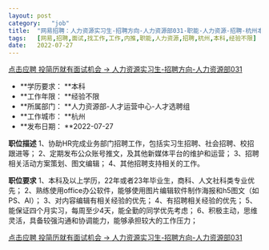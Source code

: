 ```yaml
---
layout:	post
category:	"job"
title:	"网易招聘：人力资源实习生-招聘方向-人力资源部031-职能-人力资源-招聘-杭州本科经验不限"
tags:	[网易,招聘,面试,找工作,工作,内推,职能,人力资源,招聘,杭州,本科,经验不限]
date:	2022-07-27
---
```


[点击应聘 投简历就有面试机会 -> 人力资源实习生-招聘方向-人力资源部031](http://mobile.bole.netease.com/bole/boleDetail?id=23631&employeeId=346f03c3cda5f04c&key=all)



- **学历要求： **本科
- **工作年限： **经验不限
- **所属部门： **人力资源部-人才运营中心-人才选聘组
- **工作城市： **杭州
- **发布日期： **2022-07-27



**职位描述**
1、协助HR完成业务部门招聘工作，包括实习生招聘、社会招聘、校招跟进等；
2、定期发布公众账号推文，及其他新媒体平台的维护和运营；
3、招聘相关活动方案策划、图文编辑；
4、其他招聘支持相关的工作。





**职位要求**
 1、本科及以上学历，22年或者23年毕业生，商科、人文社科类专业优先；
2、熟练使用office办公软件，能够使用图片编辑软件制作海报和h5图文（如PS、AI）；
3、对内容编辑有相关经验的优先；
4、有招聘相关经验的优先；
5、能保证四个月实习，每周至少4天，能全勤的同学优先考虑；
6、积极主动，思维灵活，具备较强沟通和协调能力，能够承担较大的工作压力；



[点击应聘 投简历就有面试机会 -> 人力资源实习生-招聘方向-人力资源部031](http://mobile.bole.netease.com/bole/boleDetail?id=23631&employeeId=346f03c3cda5f04c&key=all)